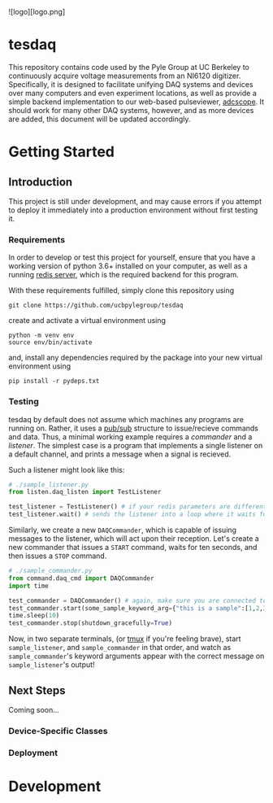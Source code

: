 ![logo][logo.png]
# tesdaq
This repository contains code used by the Pyle Group at UC Berkeley to continuously acquire voltage measurements from an NI6120 digitizer. 
Specifically, it is designed to facilitate unifying DAQ systems and devices over many computers and even experiment locations, as well as provide a simple backend implementation to our web-based pulseviewer, [adcscope](https://github.com/ucbpylegroup/adcscope).
It should work for many other DAQ systems, however, and as more devices are added, this document will be updated accordingly.

# Getting Started
## Introduction
This project is still under development, and may cause errors if you attempt to deploy it immediately into a production environment without first testing it.

### Requirements
In order to develop or test this project for yourself, ensure that you have a working version of python 3.6+ installed on your computer, as well as a running [redis server](https://redis.io/), which is the required backend for this program. 

With these requirements fulfilled, simply clone this repository using 
```
git clone https://github.com/ucbpylegroup/tesdaq
```
create and activate a virtual environment using
```
python -m venv env
source env/bin/activate
```
and, install any dependencies required by the package into your new virtual environment using
```
pip install -r pydeps.txt
```

### Testing
tesdaq by default does not assume which machines any programs are running on. Rather, it uses a [pub/sub](https://redis.io/topics/pubsub) structure to issue/recieve commands and data. Thus, a minimal working example requires a _commander_ and a _listener_. 
The simplest case is a program that implements a single listener on a default channel, and prints a message when a signal is recieved.

Such a listener might look like this:
```python
# ./sample_listener.py
from listen.daq_listen import TestListener

test_listener = TestListener() # if your redis parameters are different (port, db etc) change them here
test_listener.wait() # sends the listener into a loop where it waits for signals
```

Similarly, we create a new `DAQCommander`, which is capable of issuing messages to the listener, which will act upon their reception.
Let's create a new commander that issues a `START` command, waits for ten seconds, and then issues a `STOP` command.

```python
# ./sample_commander.py
from command.daq_cmd import DAQCommander
import time

test_commander = DAQCommander() # again, make sure you are connected to your redis instance
test_commander.start(some_sample_keyword_arg={"this is a sample":[1,2,3,4]})
time.sleep(10)
test_commander.stop(shutdown_gracefully=True)
```

Now, in two separate terminals, (or [tmux](https://github.com/tmux/tmux/wiki) if you're feeling brave), start `sample_listener`, and `sample_commander` in that order, and watch as `sample_commander`'s keyword arguments appear with the correct message on `sample_listener`'s output!

## Next Steps
Coming soon...
### Device-Specific Classes


### Deployment


# Development
